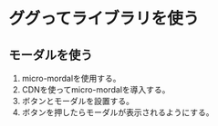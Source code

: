 # ググってライブラリを使う

## モーダルを使う
1. micro-mordalを使用する。
2. CDNを使ってmicro-mordalを導入する。
3. ボタンとモーダルを設置する。
4. ボタンを押したらモーダルが表示されるようにする。
